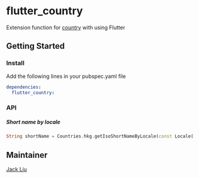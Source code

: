 # flutter_country

Extension function for [country](https://github.com/aaassseee/country/tree/master/country) with using Flutter

## Getting Started

### Install

Add the following lines in your pubspec.yaml file

```yaml
dependencies:
  flutter_country:
```

### API

##### Short name by locale

```dart
String shortName = Countries.hkg.getIsoShortNameByLocale(const Locale('zh', 'HK'));
```

## Maintainer

[Jack Liu](https://github.com/aaassseee)